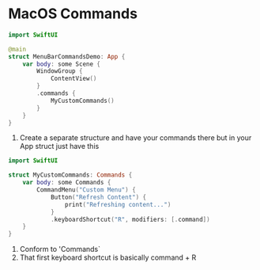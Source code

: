 # MacOS Commands

```swift
import SwiftUI

@main
struct MenuBarCommandsDemo: App {
    var body: some Scene {
        WindowGroup {
            ContentView()
        }
        .commands {
            MyCustomCommands()
        }
    }
}
```

1. Create a separate structure and have your commands there but in your App struct just have this



```swift
import SwiftUI

struct MyCustomCommands: Commands {
    var body: some Commands {
        CommandMenu("Custom Menu") {
            Button("Refresh Content") {
                print("Refreshing content...")
            }
            .keyboardShortcut("R", modifiers: [.command])
    }
}

```
1. Conform to 'Commands`
2. That first keyboard shortcut is basically command + R




